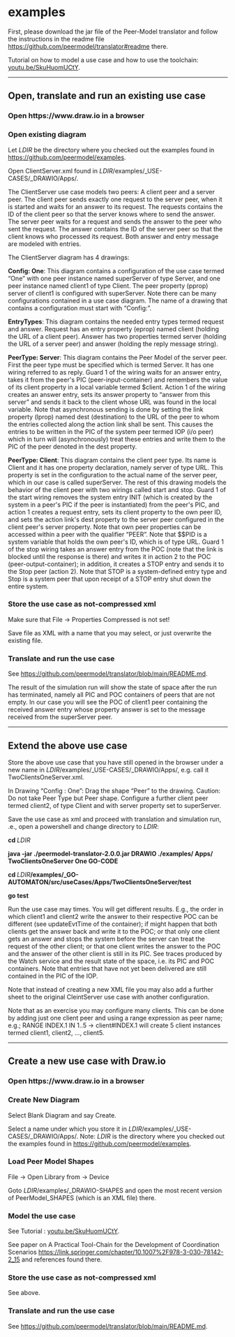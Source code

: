 # examples

First, please download the jar file of the Peer-Model translator and follow the instructions in the readme file  https://github.com/peermodel/translator#readme there.

Tutorial on how to model a use case and how to use the toolchain: <a href="https://youtu.be/SkuHuomUCtY" target="_blank">youtu.be/SkuHuomUCtY</a>.


<hr>

<h2>Open, translate and run an existing use case</h2>

<h3>Open https://www.draw.io in a browser</h3>

<h3>Open existing diagram</h3>

Let <em>LDIR</em> be the directory where you checked out the examples found in https://github.com/peermodel/examples.

Open ClientServer.xml found in <em>LDIR</em>/examples/_USE-CASES/_DRAWIO/Apps/.

The ClientServer use case models two peers: A client peer and a server peer. The client peer sends exactly one request to the server peer, when it is started and waits for an answer to its request. The requests contains the ID of the client peer so that the server knows where to send the answer. The server peer waits for a request and sends the answer to the peer who sent the request. The answer contains the ID of the server peer so that the client knows who processed its request. Both answer and entry message are modeled with entries.

The ClientServer diagram has 4 drawings:

<strong>Config: One</strong>: This diagram contains a configuration of the use case termed &ldquo;One&rdquo; with one peer instance named superServer of type Server, and one peer instance named client1 of type Client. The peer property (pprop) server of client1 is configured with superServer. Note there can be many configurations contained in a use case diagram. The name of a drawing that contains a configuration must start with &ldquo;Config:&rdquo;. 

<strong>EntryTypes</strong>: This diagram contains the needed entry types termed request and answer. Request has an entry property (eprop) named client (holding the URL of a client peer). Answer has two properties termed server (holding the URL of a server peer) and answer (holding the reply message string). 

<strong>PeerType: Server</strong>: This diagram contains the Peer Model of the server peer. First the peer type must be specified which is termed Server. It has one wiring referred to as reply. Guard 1 of the wiring waits for an answer entry, takes it from the peer's PIC (peer-input-container) and remembers the value of its client property in a local variable termed $client. Action 1 of the wiring creates an answer entry, sets its answer property to &ldquo;answer from this server&rdquo; and sends it back to the client whose URL was found in the local variable. Note that asynchronous sending is done by setting the link property (lprop) named dest (destination) to the URL of the peer to whom the entries collected along the action link shall be sent. This causes the entries to be written in the PIC of the system peer termed IOP (i/o peer) which in turn will (asynchronously) treat these entries and write them to the PIC of the peer denoted in the dest property.

<strong>PeerType: Client</strong>: This diagram contains the client peer type. Its name is Client and it has one property declaration, namely server of type URL. This property is set in the configuration to the actual name of the server peer, which in our case is called superServer. The rest of this drawing models the behavior of the client peer with two wirings called start and stop. Guard 1 of the start wiring removes the system entry INIT (which is created by the system in a peer's PIC if the peer is instantiated) from the peer's PIC, and action 1 creates a request entry, sets its client property to the own peer ID, and sets the action link's dest property to the server peer configured in the client peer's server property. Note that own peer properties can be accessed within a peer with the qualifier &ldquo;PEER&rdquo;. Note that $$PID is a system variable that holds the own peer's ID, which is of type URL. Guard 1 of the stop wiring takes an answer entry from the POC (note that the link is blocked until the response is there) and writes it in action 2 to the POC (peer-output-container); in addition, it creates a STOP entry and sends it to the Stop peer (action 2). Note that STOP is a system-defined entry type and Stop is a system peer that upon receipt of a STOP entry shut down the entire system.

<h3>Store the use case as not-compressed xml</h3>

Make sure that File -> Properties Compressed is not set!

Save file as XML with a name that you may select, or just overwrite the existing file.


<h3>Translate and run the use case</h3>

See https://github.com/peermodel/translator/blob/main/README.md.

The result of the simulation run will show the state of space after the run has terminated, namely all PIC and POC containers of peers that are not empty. In our case you will see the POC of client1 peer containing the received answer entry whose property answer is set to the message received from the superServer peer.


<hr>

<h2>Extend the above use case</h2>

Store the above use case that you have still opened in the browser under a new name in <em>LDIR</em>/examples/_USE-CASES/_DRAWIO/Apps/, e.g. call it TwoClientsOneServer.xml.

In Drawing &ldquo;Config : One&rdquo;: Drag the shape &ldquo;Peer&rdquo; to the drawing. Caution: Do not take Peer Type but Peer shape. Configure a further client peer termed client2, of type Client and with server property set to superServer.

Save the use case as xml and proceed with translation and simulation run, .e., open a powershell and change directory to <em>LDIR</em>:

  <b>cd </b><em>LDIR</em>

  <b>java -jar ./peermodel-translator-2.0.0.jar DRAWIO ./examples/ Apps/ TwoClientsOneServer One GO-CODE</b>

  <b>cd </b><em>LDIR</em><b>/examples/_GO-AUTOMATON/src/useCases/Apps/TwoClientsOneServer/test</b>
  
  <b>go test</b>
  
  Run the use case may times. You will get different results. E.g., the order in which client1 and client2 write the answer to their respective POC can be different (see updateEvtTime of the container); if might happen that both clients get the answer back and write it to the POC; or that only one client gets an answer and stops the system before the server can treat the request of the other client; or that one client writes the answer to the POC and the answer of the other client is still in its PIC. See traces produced by the Watch service and the result state of the space, i.e. its PIC and POC containers. Note that entries that have not yet been delivered are still contained in the PIC of the IOP.

Note that instead of creating a new XML file you may also add a further sheet to the original CleintServer use case with another configuration.

Note that as an exercise you may configure many clients. This can be done by adding just one client peer and using a range expression as peer name; e.g.; RANGE INDEX.1 IN 1..5 -> client#INDEX.1 will create 5 client instances termed client1, client2, ..., client5.

 

<hr>

<h2>Create a new use case with Draw.io</h2>

<h3>Open https://www.draw.io in a browser</h3>

<h3>Create New Diagram</h3>

Select Blank Diagram and say Create.

Select a name under which you store it in <em>LDIR</em>/examples/_USE-CASES/_DRAWIO/Apps/. Note: <em>LDIR</em> is the directory where you checked out the examples found in https://github.com/peermodel/examples.

<h3>Load Peer Model Shapes</h3>

File -> Open Library from -> Device

Goto <em>LDIR</em>/examples/_DRAWIO-SHAPES and open the most recent version of PeerModel_SHAPES (which is an XML file) there.

<h3>Model the use case</h3>

See Tutorial : <a href="https://youtu.be/SkuHuomUCtY" target="_blank">youtu.be/SkuHuomUCtY</a>.

See paper on A Practical Tool-Chain for the Development of Coordination Scenarios https://link.springer.com/chapter/10.1007%2F978-3-030-78142-2_15 and references found there.

<h3>Store the use case as not-compressed xml</h3>

See above.

<h3>Translate and run the use case</h3>

See https://github.com/peermodel/translator/blob/main/README.md.

